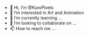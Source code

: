 - 👋 Hi, I’m @KuroPixels
- 👀 I’m interested in Art and Animation
- 🌱 I’m currently learning ...
- 💞️ I’m looking to collaborate on ...
- 📫 How to reach me ...

<!---
KuroPixels/KuroPixels is a ✨ special ✨ repository because its `README.md` (this file) appears on your GitHub profile.
You can click the Preview link to take a look at your changes.
--->
